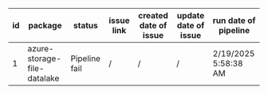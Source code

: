 
| id | package | status | issue link | created date of issue | update date of issue | run date of pipeline |
|----|---------|--------|------------|-----------------------|----------------------| ---------------------|
| 1 | azure-storage-file-datalake | Pipeline fail | / | / | / | 2/19/2025 5:58:38 AM |